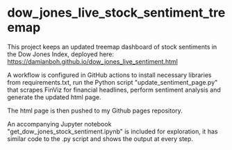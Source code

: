 # dow_jones_live_stock_sentiment_treemap

This project keeps an updated treemap dashboard of stock sentiments in the Dow Jones Index, deployed here: https://damianboh.github.io/dow_jones_live_sentiment.html

A workflow is configured in GitHub actions to install necessary libraries from requirements.txt, run the Python script "update_sentiment_page.py" that scrapes FinViz for financial headlines, perform sentiment analysis and generate the updated html page.

The html page is then pushed to my Github pages repository.

An accompanying Jupyter notebook "get_dow_jones_stock_sentiment.ipynb" is included for exploration, it has similar code to the .py script and shows the output at every step.

